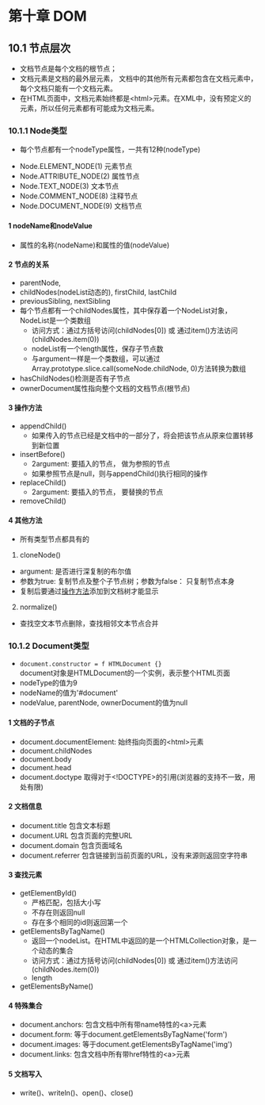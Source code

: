 # 第十章 DOM
## 10.1 节点层次
- 文档节点是每个文档的根节点；
- 文档元素是文档的最外层元素， 文档中的其他所有元素都包含在文档元素中，每个文档只能有一个文档元素。
- 在HTML页面中，文档元素始终都是\<html\>元素。在XML中，没有预定义的元素，所以任何元素都有可能成为文档元素。

### 10.1.1 Node类型
- 每个节点都有一个nodeType属性，一共有12种(nodeType)
* Node.ELEMENT_NODE(1)  元素节点
* Node.ATTRIBUTE_NODE(2)  属性节点
* Node.TEXT_NODE(3)  文本节点
* Node.COMMENT_NODE(8)  注释节点
* Node.DOCUMENT_NODE(9)  文档节点
#### 1 nodeName和nodeValue
- 属性的名称(nodeName)和属性的值(nodeValue)
#### 2 节点的关系
- parentNode, 
- childNodes(nodeList动态的), firstChild, lastChild
- previousSibling, nextSibling
- 每个节点都有一个childNodes属性，其中保存着一个NodeList对象，NodeList是一个类数组
  - 访问方式：通过方括号访问(childNodes[0]) 或 通过item()方法访问(childNodes.item(0))
  - nodeList有一个length属性，保存子节点数
  - 与argument一样是一个类数组，可以通过Array.prototype.slice.call(someNode.childNode, 0)方法转换为数组
- hasChildNodes()检测是否有子节点
- ownerDocument属性指向整个文档的文档节点(根节点)
#### 3 操作方法 <a name='操作方法'></a>
- appendChild()
  - 如果传入的节点已经是文档中的一部分了，将会把该节点从原来位置转移到新位置
- insertBefore()
  - 2argument: 要插入的节点， 做为参照的节点
  - 如果参照节点是null，则与appendChild()执行相同的操作
- replaceChild()
  - 2argument: 要插入的节点， 要替换的节点
- removeChild()
#### 4 其他方法
- 所有类型节点都具有的 
1. cloneNode()
  - argument: 是否进行深复制的布尔值
  - 参数为true: 复制节点及整个子节点树；参数为false： 只复制节点本身
  - 复制后要通过<a href="#操作方法">操作方法</a>添加到文档树才能显示
2. normalize()
- 查找空文本节点删除，查找相邻文本节点合并

### 10.1.2 Document类型
- `document.constructor = f HTMLDocument {}`<br>document对象是HTMLDocument的一个实例，表示整个HTML页面
- nodeType的值为9
- nodeName的值为'#document'
- nodeValue, parentNode, ownerDocument的值为null
#### 1 文档的子节点
- document.documentElement: 始终指向页面的\<html\>元素
- document.childNodes
- document.body
- document.head
- document.doctype 取得对于\<!DOCTYPE\>的引用(浏览器的支持不一致，用处有限)
#### 2 文档信息
- document.title  包含文本标题
- document.URL  包含页面的完整URL
- document.domain  包含页面域名
- document.referrer  包含链接到当前页面的URL，没有来源则返回空字符串
#### 3 查找元素
- getElementById()
  - 严格匹配，包括大小写
  - 不存在则返回null
  - 存在多个相同的id则返回第一个
- getElementsByTagName()
  - 返回一个nodeList。在HTML中返回的是一个HTMLCollection对象，是一个动态的集合
  - 访问方式：通过方括号访问(childNodes[0]) 或 通过item()方法访问(childNodes.item(0))
  - length
- getElementsByName()
#### 4 特殊集合
- document.anchors: 包含文档中所有带name特性的\<a\>元素
- document.form: 等于document.getElementsByTagName('form')
- document.images: 等于document.getElementsByTagName('img')
- document.links: 包含文档中所有带href特性的\<a\>元素
#### 5 文档写入
- write()、writeln()、open()、close()
